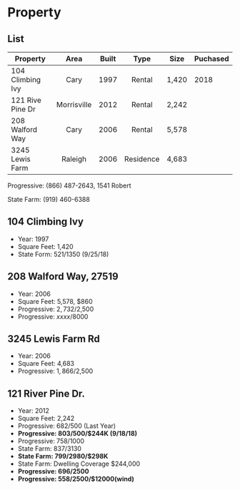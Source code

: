 # Property

## List

| Property          | Area      | Built | Type       | Size  | Puchased |
| ----------------- | :-------: | :---: | :--------: | ----- | -------- |
| 104 Climbing Ivy  | Cary      | 1997  | Rental     | 1,420 | 2018     |
| 121 Rive Pine Dr  |Morrisville| 2012  | Rental     | 2,242 | |
| 208 Walford Way   | Cary   | 2006 | Rental     | 5,578 | |
| 3245 Lewis Farm | Raleigh | 2006 | Residence  | 4,683 | |

Progressive: (866) 487-2643, 1541 Robert

State Farm: (919) 460-6388

## 104 Climbing Ivy

- Year: 1997
- Square Feet: 1,420
- State Form: $521/$1350 (9/25/18) 

## 208 Walford Way, 27519

- Year: 2006
- Square Feet: 5,578, $860
- Progressive: $2,732/$2,500
- Progressive: $xxxx/$8000

## 3245 Lewis Farm Rd

- Year: 2006
- Square Feet: 4,683
- Progressive: $1,866/$2,500

## 121 River Pine Dr.

- Year: 2012
- Square Feet: 2,242
- Progressive: $682/$500 (Last Year)
- **Progressive: $803/$500/$244K (9/18/18)** 
- Progressive: $758/$1000 
- State Farm: $837/$3130
- **State Farm: $799/$2980/$298K**
- State Farm: Dwelling Coverage $244,000
- **Progressive: $696/$2500**
- **Progressive: $558/$2500/$12000(wind)**
